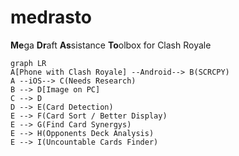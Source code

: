 # medrasto
**Me**ga **Dr**aft **As**sistance **To**olbox for Clash Royale

```mermaid
graph LR
A[Phone with Clash Royale] --Android--> B(SCRCPY)
A --iOS--> C(Needs Research)
B --> D[Image on PC]
C --> D
D --> E(Card Detection)
E --> F(Card Sort / Better Display)
E --> G(Find Card Synergys)
E --> H(Opponents Deck Analysis)
E --> I(Uncountable Cards Finder)
```
